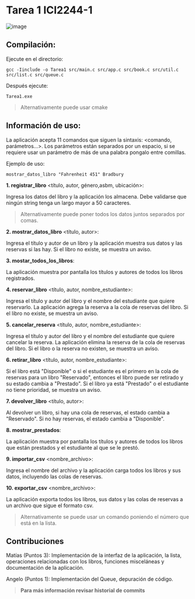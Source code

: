 # Tarea 1 ICI2244-1
![image](https://github.com/MatiasPUCV/Tarea_1_ICI2244-1/assets/142541831/697cadcf-5b6e-4fd4-9301-baa3883555c3)


## Compilación:

Ejecute en el directorio:

`gcc -Iinclude -o Tarea1 src/main.c src/app.c src/book.c src/util.c src/list.c src/queue.c`

Después ejecute:

`Tarea1.exe`

> Alternativamente puede usar cmake

## Información de uso:

La aplicación acepta 11 comandos que siguen la sintaxis: <comando, parámetros…>.
Los parámetros están separados por un espacio, si se requiere usar un parámetro de más de una palabra pongalo entre comillas.

Ejemplo de uso:

`mostrar_datos_libro "Fahrenheit 451" Bradbury`

**1. registrar_libro** <título, autor, género,asbm, ubicación>:

Ingresa los datos del libro y la aplicación los almacena. Debe validarse que ningún string tenga un largo mayor a 50 caracteres.
> Alternativamente puede poner todos los datos juntos separados por comas.

**2. mostrar_datos_libro** <título, autor>:

Ingresa el título y autor de un libro y la aplicación muestra sus datos y las reservas si las hay. Si el libro no existe, se muestra un aviso.

**3. mostar_todos_los_libros**:

La aplicación muestra por pantalla los títulos y autores de todos los libros registrados.

**4. reservar_libro** <título, autor, nombre_estudiante>:

Ingresa el título y autor del libro y el nombre del estudiante que quiere reservarlo. La aplicación agrega la reserva a la cola de reservas del libro. Si el libro no existe, se muestra un aviso.

**5. cancelar_reserva** <título, autor, nombre_estudiante>:

Ingresa el título y autor del libro y el nombre del estudiante que quiere cancelar la reserva. La aplicación elimina la reserva de la cola de reservas del libro. Si el libro o la reserva no existen, se muestra un aviso.

**6. retirar_libro** <título, autor, nombre_estudiante>:

Si el libro está "Disponible" o si el estudiante es el primero en la cola de reservas para un libro "Reservado", entonces el libro puede ser retirado y su estado cambia a "Prestado". Si el libro ya está "Prestado" o el estudiante no tiene prioridad, se muestra un aviso.

**7. devolver_libro** <título, autor>:

Al devolver un libro, si hay una cola de reservas, el estado cambia a "Reservado". Si no hay reservas, el estado cambia a "Disponible".

**8. mostrar_prestados**:

La aplicación muestra por pantalla los títulos y autores de todos los libros que están prestados y el estudiante al que se le prestó.

**9. importar_csv** <nombre_archivo>:

Ingresa el nombre del archivo y la aplicación carga todos los libros y sus datos, incluyendo las colas de reservas.

**10. exportar_csv** <nombre_archivo>:

La aplicación exporta todos los libros, sus datos y las colas de reservas a un archivo que sigue el formato csv.

> Alternativamente se puede usar un comando poniendo el número que está en la lista.

## Contribuciones

Matías (Puntos 3): Implementación de la interfaz de la aplicación, la lista, operaciones relacionadas con los libros, funciones misceláneas y documentación de la aplicación.

Angelo (Puntos 1): Implementación del Queue, depuración de código.

> **Para más información revisar historial de commits**


